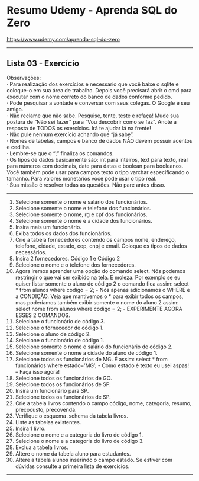 # Resumo Udemy - Aprenda SQL do Zero

https://www.udemy.com/aprenda-sql-do-zero

---

## Lista 03 - Exercício

Observações:  
· Para realização dos exercícios é necessário que você baixe o sqlite e coloque-o em sua área de trabalho. Depois você precisará abrir o cmd para executar com o nome correto do banco de dados conforme pedido.  
· Pode pesquisar a vontade e conversar com seus colegas. O Google é seu amigo.  
· Não reclame que não sabe. Pesquise, tente, teste e refaça! Mude sua postura de “Não sei fazer” para “Vou descobrir como se faz”. Anote a resposta de TODOS os exercícios. Irá te ajudar lá na frente!  
· Não pule nenhum exercício achando que “já sabe”.  
· Nomes de tabelas, campos e banco de dados NÃO devem possuir acentos e cedilha.  
· Lembre-se que o “;” finaliza os comandos.  
· Os tipos de dados basicamente são: int para inteiros, text para texto, real para números com decimais, date para datas e boolean para booleanos. Você também pode usar para campos texto o tipo varchar especificando o tamanho. Para valores monetários você pode usar o tipo real.  
· Sua missão é resolver todas as questões. Não pare antes disso.  

---

1) Selecione somente o nome e salário dos funcionários.  
2) Selecione somente o nome e telefone dos funcionários.  
3) Selecione somente o nome, rg e cpf dos funcionários.  
4) Selecione somente o nome e a cidade dos funcionários.  
5) Insira mais um funcionário.  
6) Exiba todos os dados dos funcionários.  
7) Crie a tabela fornecedores contendo os campos nome, endereço, telefone, cidade, estado, cep, cnpj e email. Coloque os tipos de dados necessários.  
8) Insira 2 fornecedores. Código 1 e Código 2  
9) Selecione o nome e o telefone dos fornecedores.  
10) Agora iremos aprender uma opção do comando select. Nós podemos restringir o que vai ser exibido na tela. É moleza. Por exemplo se eu quiser listar somente o aluno de código 2 o comando fica assim: select * from alunos where codigo = 2; - Nós apenas adicionamos o WHERE e a CONDIÇÃO. Veja que mantivemos o * para exibir todos os campos, mas poderíamos também exibir somente o nome do aluno 2 assim: select nome from alunos where codigo = 2; - EXPERIMENTE AGORA ESSES 2 COMANDOS.  
11) Selecione o funcionário de código 3.  
12) Selecione o fornecedor de código 1.  
13) Selecione o aluno de código 2.  
14) Selecione o funcionário de código 1.  
15) Selecione somente o nome e salário do funcionário de código 2.  
16) Selecione somente o nome a cidade do aluno de código 1.  
17) Selecione todos os funcionários de MG. É assim: select * from funcionários where estado=’MG’; - Como estado é texto eu usei aspas! – Faça isso agora!  
18) Selecione todos os funcionários de GO.  
19) Selecione todos os funcionários de SP.  
20) Insira um funcionário para SP.  
21) Selecione todos os funcionários de SP.  
22) Crie a tabela livros contendo o campo código, nome, categoria, resumo, precocusto, precovenda.  
23) Verifique o esquema .schema da tabela livros.  
24) Liste as tabelas existentes.  
25) Insira 1 livro.  
26) Selecione o nome e a categoria do livro de código 1.  
27) Selecione o nome e a categoria do livro de código 3.  
28) Exclua a tabela livros.  
29) Altere o nome da tabela aluno para estudantes.  
30) Altere a tabela alunos inserindo o campo estado. Se estiver com dúvidas consulte a primeira lista de exercícios.  

---